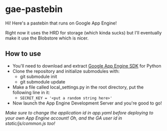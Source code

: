 # gae-pastebin
Hi! Here's a pastebin that runs on Google App Engine!

Right now it uses the HRD for storage (which kinda sucks) but I'll eventually make it use the Blobstore which is nicer.

## How to use

 * You'll need to download and extract [Google App Engine SDK](https://cloud.google.com/appengine/downloads) for Python
 * Clone the repository and initialize submodules with:
   - git submodule init
   - git submodule update
 * Make a file called local_settings.py in the root directory, put the following line in it:
   - ```SECRET_KEY = '<put a random string here>'```
 * Now launch the App Engine Development Server and you're good to go!

_Make sure to change the application id in app.yaml before deploying to your own App Engine account! Oh, and the GA user id in static/js/common.js too!_
